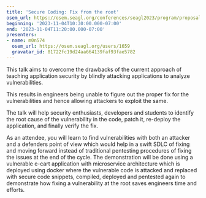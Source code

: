 ```yaml
---
title: 'Secure Coding: Fix from the root'
osem_url: https://osem.seagl.org/conferences/seagl2023/program/proposals/981
beginning: '2023-11-04T10:30:00.000-07:00'
end: '2023-11-04T11:20:00.000-07:00'
presenters:
- name: m0n574
  osem_url: https://osem.seagl.org/users/1659
  gravatar_id: 81722fc19d24aa664139faf93fae5782
---
```


This talk aims to overcome the drawbacks of the current approach of teaching application security by blindly attacking applications to analyze vulnerabilities.

This results in engineers being unable to figure out the proper fix for the vulnerabilities and hence allowing attackers to exploit the same.

The talk will help security enthusiasts, developers and students to identify the root cause of the vulnerability in the code, patch it, re-deploy the application, and finally verify the fix.

As an attendee, you will learn to find vulnerabilities with both an attacker and a defenders point of view which would help in a swift SDLC of fixing and moving forward instead of traditional pentesting procedures of fixing the issues at the end of the cycle. The demonstration will be done using a vulnerable e-cart application with microservice architecture which is deployed using docker where the vulnerable code is attacked and replaced with secure code snippets, compiled, deployed and pentested again to demonstrate how fixing a vulnerability at the root saves engineers time and efforts.
